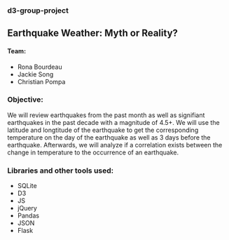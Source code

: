 ### d3-group-project
## Earthquake Weather: Myth or Reality?

#### Team: 
* Rona Bourdeau
* Jackie Song
* Christian Pompa

### Objective: 
We will review earthquakes from the past month as well as signifiant earthquakes in the past decade with a magnitude of 4.5+. We will use the latitude and longtitude of the earthquake to get the corresponding temperature on the day of the earthquake as well as 3 days before the earthquake. Afterwards, we will analyze if a correlation exists between the change in temperature to the occurrence of an earthquake.


### Libraries and other tools used:
* SQLite
* D3
* JS
* jQuery
* Pandas
* JSON
* Flask
